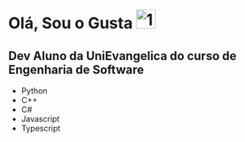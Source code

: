 # Olá, Sou o Gusta <img src="https://em-content.zobj.net/source/google/387/smiling-face-with-sunglasses_1f60e.png" loading="lazy" alt="1.1" class="w-auto h-full" height="35" width="35">
## Dev Aluno da UniEvangelica do curso de Engenharia de Software

+ Python 
+ C++
+ C#
+ Javascript
+ Typescript
  
